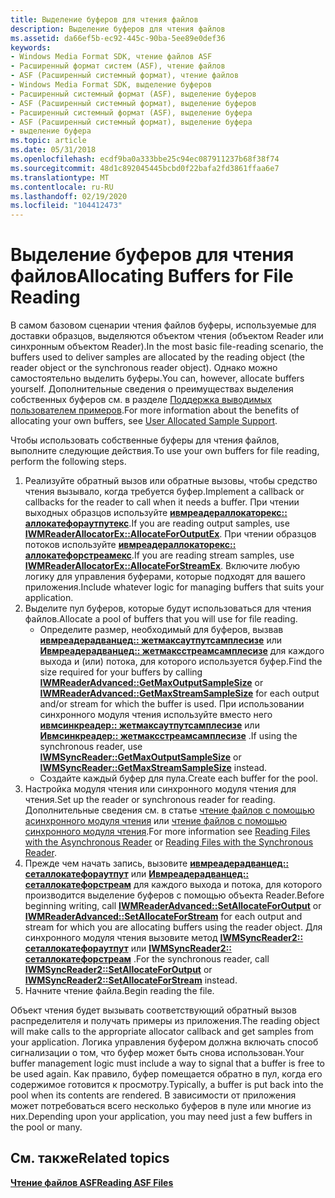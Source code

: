 ```yaml
---
title: Выделение буферов для чтения файлов
description: Выделение буферов для чтения файлов
ms.assetid: da66ef5b-ec92-445c-90ba-5ee89e0def36
keywords:
- Windows Media Format SDK, чтение файлов ASF
- Расширенный формат систем (ASF), чтение файлов
- ASF (Расширенный системный формат), чтение файлов
- Windows Media Format SDK, выделение буферов
- Расширенный системный формат (ASF), выделение буферов
- ASF (Расширенный системный формат), выделение буферов
- Расширенный системный формат (ASF), выделение буфера
- ASF (Расширенный системный формат), выделение буфера
- выделение буфера
ms.topic: article
ms.date: 05/31/2018
ms.openlocfilehash: ecdf9ba0a333bbe25c94ec087911237b68f38f74
ms.sourcegitcommit: 48d1c892045445bcbd0f22bafa2fd3861ffaa6e7
ms.translationtype: MT
ms.contentlocale: ru-RU
ms.lasthandoff: 02/19/2020
ms.locfileid: "104412473"
---
```

# <a name="allocating-buffers-for-file-reading"></a><span data-ttu-id="b2ca3-112">Выделение буферов для чтения файлов</span><span class="sxs-lookup"><span data-stu-id="b2ca3-112">Allocating Buffers for File Reading</span></span>

<span data-ttu-id="b2ca3-113">В самом базовом сценарии чтения файлов буферы, используемые для доставки образцов, выделяются объектом чтения (объектом Reader или синхронным объектом Reader).</span><span class="sxs-lookup"><span data-stu-id="b2ca3-113">In the most basic file-reading scenario, the buffers used to deliver samples are allocated by the reading object (the reader object or the synchronous reader object).</span></span> <span data-ttu-id="b2ca3-114">Однако можно самостоятельно выделить буферы.</span><span class="sxs-lookup"><span data-stu-id="b2ca3-114">You can, however, allocate buffers yourself.</span></span> <span data-ttu-id="b2ca3-115">Дополнительные сведения о преимуществах выделения собственных буферов см. в разделе [Поддержка выводимых пользователем примеров](user-allocated-sample-support.md).</span><span class="sxs-lookup"><span data-stu-id="b2ca3-115">For more information about the benefits of allocating your own buffers, see [User Allocated Sample Support](user-allocated-sample-support.md).</span></span>

<span data-ttu-id="b2ca3-116">Чтобы использовать собственные буферы для чтения файлов, выполните следующие действия.</span><span class="sxs-lookup"><span data-stu-id="b2ca3-116">To use your own buffers for file reading, perform the following steps.</span></span>

1.  <span data-ttu-id="b2ca3-117">Реализуйте обратный вызов или обратные вызовы, чтобы средство чтения вызывало, когда требуется буфер.</span><span class="sxs-lookup"><span data-stu-id="b2ca3-117">Implement a callback or callbacks for the reader to call when it needs a buffer.</span></span> <span data-ttu-id="b2ca3-118">При чтении выходных образцов используйте [**ивмреадераллокаторекс:: аллокатефораутпутекс**](/previous-versions/windows/desktop/api/Wmsdkidl/nf-wmsdkidl-iwmreaderallocatorex-allocateforoutputex).</span><span class="sxs-lookup"><span data-stu-id="b2ca3-118">If you are reading output samples, use [**IWMReaderAllocatorEx::AllocateForOutputEx**](/previous-versions/windows/desktop/api/Wmsdkidl/nf-wmsdkidl-iwmreaderallocatorex-allocateforoutputex).</span></span> <span data-ttu-id="b2ca3-119">При чтении образцов потоков используйте [**ивмреадераллокаторекс:: аллокатефорстреамекс**](/previous-versions/windows/desktop/api/Wmsdkidl/nf-wmsdkidl-iwmreaderallocatorex-allocateforstreamex).</span><span class="sxs-lookup"><span data-stu-id="b2ca3-119">If you are reading stream samples, use [**IWMReaderAllocatorEx::AllocateForStreamEx**](/previous-versions/windows/desktop/api/Wmsdkidl/nf-wmsdkidl-iwmreaderallocatorex-allocateforstreamex).</span></span> <span data-ttu-id="b2ca3-120">Включите любую логику для управления буферами, которые подходят для вашего приложения.</span><span class="sxs-lookup"><span data-stu-id="b2ca3-120">Include whatever logic for managing buffers that suits your application.</span></span>
2.  <span data-ttu-id="b2ca3-121">Выделите пул буферов, которые будут использоваться для чтения файлов.</span><span class="sxs-lookup"><span data-stu-id="b2ca3-121">Allocate a pool of buffers that you will use for file reading.</span></span>
    -   <span data-ttu-id="b2ca3-122">Определите размер, необходимый для буферов, вызвав [**ивмреадерадванцед:: жетмаксаутпутсамплесизе**](/previous-versions/windows/desktop/api/Wmsdkidl/nf-wmsdkidl-iwmreaderadvanced-getmaxoutputsamplesize) или [**Ивмреадерадванцед:: жетмаксстреамсамплесизе**](/previous-versions/windows/desktop/api/Wmsdkidl/nf-wmsdkidl-iwmreaderadvanced-getmaxstreamsamplesize) для каждого выхода и (или) потока, для которого используется буфер.</span><span class="sxs-lookup"><span data-stu-id="b2ca3-122">Find the size required for your buffers by calling [**IWMReaderAdvanced::GetMaxOutputSampleSize**](/previous-versions/windows/desktop/api/Wmsdkidl/nf-wmsdkidl-iwmreaderadvanced-getmaxoutputsamplesize) or [**IWMReaderAdvanced::GetMaxStreamSampleSize**](/previous-versions/windows/desktop/api/Wmsdkidl/nf-wmsdkidl-iwmreaderadvanced-getmaxstreamsamplesize) for each output and/or stream for which the buffer is used.</span></span> <span data-ttu-id="b2ca3-123">При использовании синхронного модуля чтения используйте вместо него [**ивмсинкреадер:: жетмаксаутпутсамплесизе**](/previous-versions/windows/desktop/api/Wmsdkidl/nf-wmsdkidl-iwmsyncreader-getmaxoutputsamplesize) или [**Ивмсинкреадер:: жетмаксстреамсамплесизе**](/previous-versions/windows/desktop/api/Wmsdkidl/nf-wmsdkidl-iwmsyncreader-getmaxstreamsamplesize) .</span><span class="sxs-lookup"><span data-stu-id="b2ca3-123">If using the synchronous reader, use [**IWMSyncReader::GetMaxOutputSampleSize**](/previous-versions/windows/desktop/api/Wmsdkidl/nf-wmsdkidl-iwmsyncreader-getmaxoutputsamplesize) or [**IWMSyncReader::GetMaxStreamSampleSize**](/previous-versions/windows/desktop/api/Wmsdkidl/nf-wmsdkidl-iwmsyncreader-getmaxstreamsamplesize) instead.</span></span>
    -   <span data-ttu-id="b2ca3-124">Создайте каждый буфер для пула.</span><span class="sxs-lookup"><span data-stu-id="b2ca3-124">Create each buffer for the pool.</span></span>
3.  <span data-ttu-id="b2ca3-125">Настройка модуля чтения или синхронного модуля чтения для чтения.</span><span class="sxs-lookup"><span data-stu-id="b2ca3-125">Set up the reader or synchronous reader for reading.</span></span> <span data-ttu-id="b2ca3-126">Дополнительные сведения см. в статье [чтение файлов с помощью асинхронного модуля чтения](reading-files-with-the-asynchronous-reader.md) или [чтение файлов с помощью синхронного модуля чтения](reading-files-with-the-synchronous-reader.md).</span><span class="sxs-lookup"><span data-stu-id="b2ca3-126">For more information see [Reading Files with the Asynchronous Reader](reading-files-with-the-asynchronous-reader.md) or [Reading Files with the Synchronous Reader](reading-files-with-the-synchronous-reader.md).</span></span>
4.  <span data-ttu-id="b2ca3-127">Прежде чем начать запись, вызовите [**ивмреадерадванцед:: сеталлокатефораутпут**](/previous-versions/windows/desktop/api/Wmsdkidl/nf-wmsdkidl-iwmreaderadvanced-setallocateforoutput) или [**Ивмреадерадванцед:: сеталлокатефорстреам**](/previous-versions/windows/desktop/api/Wmsdkidl/nf-wmsdkidl-iwmreaderadvanced-setallocateforstream) для каждого выхода и потока, для которого производится выделение буферов с помощью объекта Reader.</span><span class="sxs-lookup"><span data-stu-id="b2ca3-127">Before beginning writing, call [**IWMReaderAdvanced::SetAllocateForOutput**](/previous-versions/windows/desktop/api/Wmsdkidl/nf-wmsdkidl-iwmreaderadvanced-setallocateforoutput) or [**IWMReaderAdvanced::SetAllocateForStream**](/previous-versions/windows/desktop/api/Wmsdkidl/nf-wmsdkidl-iwmreaderadvanced-setallocateforstream) for each output and stream for which you are allocating buffers using the reader object.</span></span> <span data-ttu-id="b2ca3-128">Для синхронного модуля чтения вызовите метод [**IWMSyncReader2:: сеталлокатефораутпут**](/previous-versions/windows/desktop/api/Wmsdkidl/nf-wmsdkidl-iwmsyncreader2-setallocateforoutput) или [**IWMSyncReader2:: сеталлокатефорстреам**](/previous-versions/windows/desktop/api/Wmsdkidl/nf-wmsdkidl-iwmsyncreader2-setallocateforstream) .</span><span class="sxs-lookup"><span data-stu-id="b2ca3-128">For the synchronous reader, call [**IWMSyncReader2::SetAllocateForOutput**](/previous-versions/windows/desktop/api/Wmsdkidl/nf-wmsdkidl-iwmsyncreader2-setallocateforoutput) or [**IWMSyncReader2::SetAllocateForStream**](/previous-versions/windows/desktop/api/Wmsdkidl/nf-wmsdkidl-iwmsyncreader2-setallocateforstream) instead.</span></span>
5.  <span data-ttu-id="b2ca3-129">Начните чтение файла.</span><span class="sxs-lookup"><span data-stu-id="b2ca3-129">Begin reading the file.</span></span>

<span data-ttu-id="b2ca3-130">Объект чтения будет вызывать соответствующий обратный вызов распределителя и получать примеры из приложения.</span><span class="sxs-lookup"><span data-stu-id="b2ca3-130">The reading object will make calls to the appropriate allocator callback and get samples from your application.</span></span> <span data-ttu-id="b2ca3-131">Логика управления буфером должна включать способ сигнализации о том, что буфер может быть снова использован.</span><span class="sxs-lookup"><span data-stu-id="b2ca3-131">Your buffer management logic must include a way to signal that a buffer is free to be used again.</span></span> <span data-ttu-id="b2ca3-132">Как правило, буфер помещается обратно в пул, когда его содержимое готовится к просмотру.</span><span class="sxs-lookup"><span data-stu-id="b2ca3-132">Typically, a buffer is put back into the pool when its contents are rendered.</span></span> <span data-ttu-id="b2ca3-133">В зависимости от приложения может потребоваться всего несколько буферов в пуле или многие из них.</span><span class="sxs-lookup"><span data-stu-id="b2ca3-133">Depending upon your application, you may need just a few buffers in the pool or many.</span></span>

## <a name="related-topics"></a><span data-ttu-id="b2ca3-134">См. также</span><span class="sxs-lookup"><span data-stu-id="b2ca3-134">Related topics</span></span>

<dl> <dt>

[<span data-ttu-id="b2ca3-135">**Чтение файлов ASF**</span><span class="sxs-lookup"><span data-stu-id="b2ca3-135">**Reading ASF Files**</span></span>](reading-asf-files.md)
</dt> </dl>

 

 




